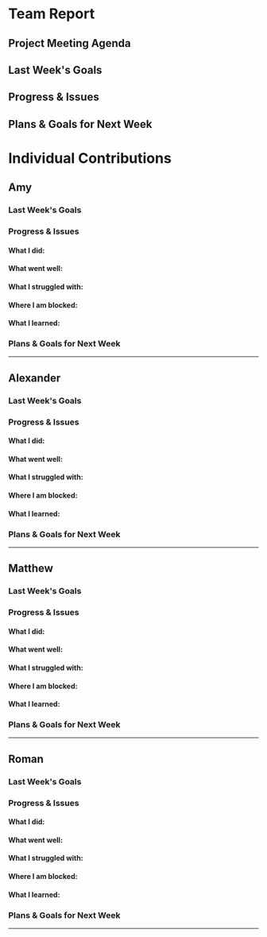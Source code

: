 # Team Report
## Project Meeting Agenda

## Last Week's Goals

## Progress & Issues

## Plans & Goals for Next Week

# Individual Contributions
## Amy
### Last Week's Goals

### Progress & Issues
#### What I did:

#### What went well:

#### What I struggled with:

#### Where I am blocked:

#### What I learned:

### Plans & Goals for Next Week

---
## Alexander
### Last Week's Goals

### Progress & Issues
#### What I did:

#### What went well:

#### What I struggled with:

#### Where I am blocked:

#### What I learned:

### Plans & Goals for Next Week

---
## Matthew
### Last Week's Goals

### Progress & Issues
#### What I did:

#### What went well:

#### What I struggled with:

#### Where I am blocked:

#### What I learned:

### Plans & Goals for Next Week

---
## Roman
### Last Week's Goals

### Progress & Issues
#### What I did:

#### What went well:

#### What I struggled with:

#### Where I am blocked:

#### What I learned:

### Plans & Goals for Next Week

---